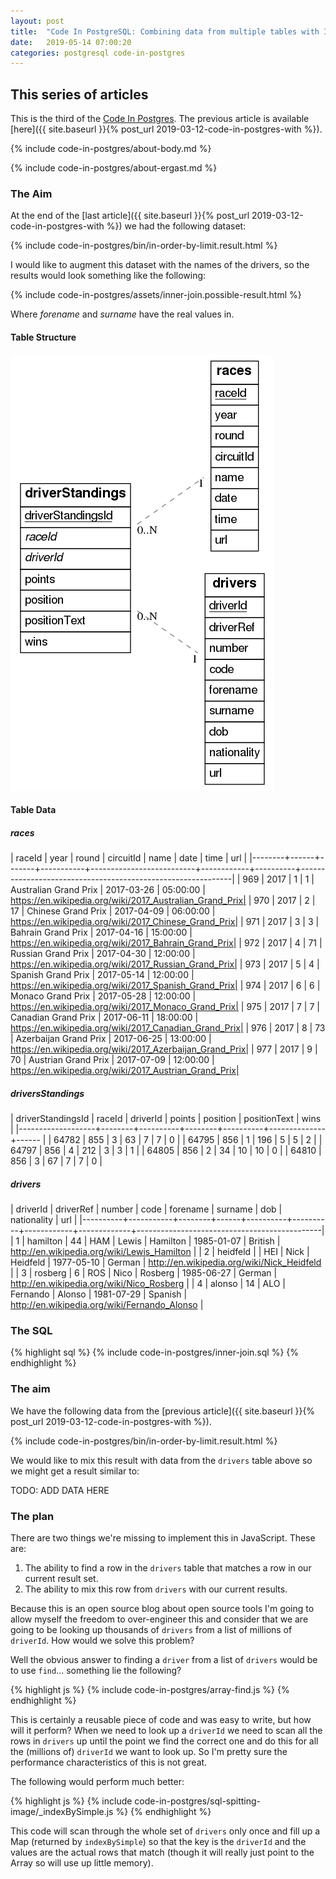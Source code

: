 ```yaml
---
layout: post
title:  "Code In PostgreSQL: Combining data from multiple tables with INNER JOIN"
date:   2019-05-14 07:00:20
categories: postgresql code-in-postgres
---
```


## This series of articles

This is the third of the [Code In Postgres](/code-in-postgres/). The previous article is available [here]({{ site.baseurl }}{% post_url 2019-03-12-code-in-postgres-with %}).

{% include code-in-postgres/about-body.md %}

{% include code-in-postgres/about-ergast.md %}

### The Aim

At the end of the [last article]({{ site.baseurl }}{% post_url 2019-03-12-code-in-postgres-with %}) we had the following dataset:

{% include code-in-postgres/bin/in-order-by-limit.result.html %}

I would like to augment this dataset with the names of the drivers, so the results would look something like the following:

{% include code-in-postgres/assets/inner-join.possible-result.html %}

Where <i>forename</i> and <i>surname</i> have the real values in.

#### Table Structure

![ERD Diagram](/images/2019-05-15-code-in-postgres-inner-join.erd.png)


#### Table Data


##### races

| raceId | year | round | circuitId |           name           |    date    |   time   |                             url                             |
|--------+------+-------+-----------+--------------------------+------------+----------+-------------------------------------------------------------|
|    969 | 2017 |     1 |         1 | Australian Grand Prix    | 2017-03-26 | 05:00:00 | https://en.wikipedia.org/wiki/2017_Australian_Grand_Prix|
|    970 | 2017 |     2 |        17 | Chinese Grand Prix       | 2017-04-09 | 06:00:00 | https://en.wikipedia.org/wiki/2017_Chinese_Grand_Prix|
|    971 | 2017 |     3 |         3 | Bahrain Grand Prix       | 2017-04-16 | 15:00:00 | https://en.wikipedia.org/wiki/2017_Bahrain_Grand_Prix|
|    972 | 2017 |     4 |        71 | Russian Grand Prix       | 2017-04-30 | 12:00:00 | https://en.wikipedia.org/wiki/2017_Russian_Grand_Prix|
|    973 | 2017 |     5 |         4 | Spanish Grand Prix       | 2017-05-14 | 12:00:00 | https://en.wikipedia.org/wiki/2017_Spanish_Grand_Prix|
|    974 | 2017 |     6 |         6 | Monaco Grand Prix        | 2017-05-28 | 12:00:00 | https://en.wikipedia.org/wiki/2017_Monaco_Grand_Prix|
|    975 | 2017 |     7 |         7 | Canadian Grand Prix      | 2017-06-11 | 18:00:00 | https://en.wikipedia.org/wiki/2017_Canadian_Grand_Prix|
|    976 | 2017 |     8 |        73 | Azerbaijan Grand Prix    | 2017-06-25 | 13:00:00 | https://en.wikipedia.org/wiki/2017_Azerbaijan_Grand_Prix|
|    977 | 2017 |     9 |        70 | Austrian Grand Prix      | 2017-07-09 | 12:00:00 | https://en.wikipedia.org/wiki/2017_Austrian_Grand_Prix|


##### driversStandings

| driverStandingsId | raceId | driverId | points | position | positionText | wins |
|-------------------+--------+----------+--------+----------+--------------+------ |
|             64782 |    855 |        3 |     63 |        7 | 7            |    0 |
|             64795 |    856 |        1 |    196 |        5 | 5            |    2 |
|             64797 |    856 |        4 |    212 |        3 | 3            |    1 |
|             64805 |    856 |        2 |     34 |       10 | 10           |    0 |
|             64810 |    856 |        3 |     67 |        7 | 7            |    0 |

##### drivers

| driverId | driverRef | number | code | forename | surname  |    dob     | nationality |                     url                      |
|----------+-----------+--------+------+----------+----------+------------+-------------+----------------------------------------------|
|        1 | hamilton  |     44 | HAM  | Lewis    | Hamilton | 1985-01-07 | British     | http://en.wikipedia.org/wiki/Lewis_Hamilton |
|        2 | heidfeld  |        | HEI  | Nick     | Heidfeld | 1977-05-10 | German      | http://en.wikipedia.org/wiki/Nick_Heidfeld |
|        3 | rosberg   |      6 | ROS  | Nico     | Rosberg  | 1985-06-27 | German      | http://en.wikipedia.org/wiki/Nico_Rosberg |
|        4 | alonso    |     14 | ALO  | Fernando | Alonso   | 1981-07-29 | Spanish     | http://en.wikipedia.org/wiki/Fernando_Alonso |

### The SQL

{% highlight sql %}
{% include code-in-postgres/inner-join.sql %}
{% endhighlight %}

### The aim

We have the following data from the [previous article]({{ site.baseurl }}{% post_url 2019-03-12-code-in-postgres-with %}).

{% include code-in-postgres/bin/in-order-by-limit.result.html %}

We would like to mix this result with data from the `drivers` table above so we might get a result similar to:

TODO: ADD DATA HERE

### The plan

There are two things we're missing to implement this in JavaScript. These are:

 1. The ability to find a row in the `drivers` table that matches a row in our current result set.
 2. The ability to mix this row from `drivers` with our current results.

Because this is an open source blog about open source tools I'm going to allow myself the freedom to over-engineer this and consider that we are going to be looking up thousands of `drivers` from a list of millions of `driverId`. How would we solve this problem?

Well the obvious answer to finding a `driver` from a list of `drivers` would be to use `find`... something lie the following?

{% highlight js %}
{% include code-in-postgres/array-find.js %}
{% endhighlight %}

This is certainly a reusable piece of code and was easy to write, but how will it perform? When we need to look up a `driverId` we need to scan all the rows in `drivers` up until the point we find the correct one and do this for all the (millions of) `driverId` we want to look up. So I'm pretty sure the performance characteristics of this is not great.

The following would perform much better:

{% highlight js %}
{% include code-in-postgres/sql-spitting-image/_indexBySimple.js %}
{% endhighlight %}

This code will scan through the whole set of `drivers` only once and fill up a Map (returned by `indexBySimple`) so that the key is the `driverId` and the values are the actual rows that match (though it will really just point to the Array so will use up little memory).

